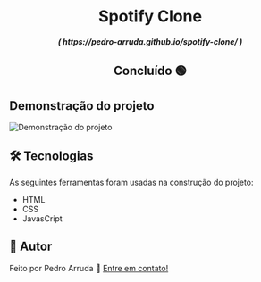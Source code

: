 <h1 align="center">Spotify Clone</h1>

<h5 align= "center">( https://pedro-arruda.github.io/spotify-clone/ )</h5>

<h2 align="center"> 
	Concluído 🟢
</h2>

<h2> 
	Demonstração do projeto
</h2>
<img src="img/spotify.gif" alt="Demonstração do projeto">

<h2> 
	 🛠 Tecnologias
</h2>

As seguintes ferramentas foram usadas na construção do projeto:

- HTML
- CSS
- JavasCript

## 👦 Autor

Feito por Pedro Arruda 👋 [Entre em contato!](https://www.linkedin.com/in/pedro-scucuglia-arruda/)
